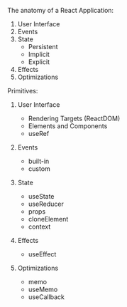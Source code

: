 The anatomy of a React Application:

1. User Interface
2. Events
3. State
   - Persistent
   - Implicit
   - Explicit
4. Effects
5. Optimizations

Primitives:

1. User Interface

   - Rendering Targets (ReactDOM)
   - Elements and Components
   - useRef

2. Events

   - built-in
   - custom

3. State

   - useState
   - useReducer
   - props
   - cloneElement
   - context

4. Effects

   - useEffect

5. Optimizations
   - memo
   - useMemo
   - useCallback
